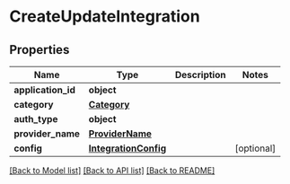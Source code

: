 # CreateUpdateIntegration

## Properties
Name | Type | Description | Notes
------------ | ------------- | ------------- | -------------
**application_id** | **object** |  | 
**category** | [**Category**](Category.md) |  | 
**auth_type** | **object** |  | 
**provider_name** | [**ProviderName**](ProviderName.md) |  | 
**config** | [**IntegrationConfig**](IntegrationConfig.md) |  | [optional] 

[[Back to Model list]](../README.md#documentation-for-models) [[Back to API list]](../README.md#documentation-for-api-endpoints) [[Back to README]](../README.md)

